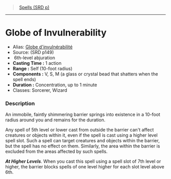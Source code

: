 ﻿> [Spells (SRD p)](srd_spells.md)

---

# Globe of Invulnerability

- Alias: [Globe d'invulnérabilité](hd_spells_globe_dinvulnerabilite.md)
- Source: (SRD p149)
-  6th-level abjuration
- **Casting Time :** 1 action
- **Range :** Self (10-foot radius)
- **Components :** V, S, M (a glass or crystal bead that shatters when the spell ends)
- **Duration :** Concentration, up to 1 minute
- Classes: Sorcerer, Wizard

### Description

An immobile, faintly shimmering barrier springs into existence in a 10-foot radius around you and remains for the duration.

Any spell of 5th level or lower cast from outside the barrier can't affect creatures or objects within it, even if the spell is cast using a higher level spell slot. Such a spell can target creatures and objects within the barrier, but the spell has no effect on them. Similarly, the area within the barrier is excluded from the areas affected by such spells.

**_At Higher Levels_**. When you cast this spell using a spell slot of 7th level or higher, the barrier blocks spells of one level higher for each slot level above 6th.

